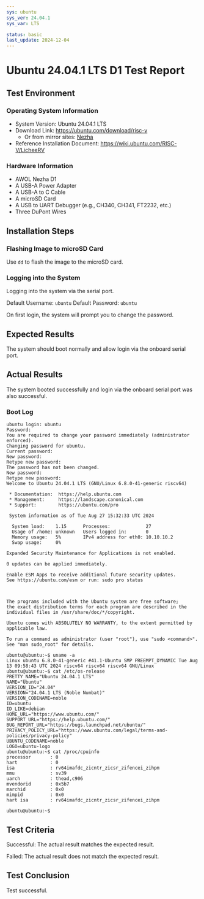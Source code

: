 ```yaml
---
sys: ubuntu
sys_ver: 24.04.1
sys_var: LTS

status: basic
last_update: 2024-12-04
---
```


# Ubuntu 24.04.1 LTS D1 Test Report

## Test Environment

### Operating System Information

- System Version: Ubuntu 24.04.1 LTS
- Download Link: https://ubuntu.com/download/risc-v
    - Or from mirror sites: [Nezha](https://mirror.tuna.tsinghua.edu.cn/ubuntu-cdimage/releases/24.04.1/release/ubuntu-24.04.1-preinstalled-server-riscv64%2Bnezha.img.xz) 
- Reference Installation Document: https://wiki.ubuntu.com/RISC-V/LicheeRV

### Hardware Information

- AWOL Nezha D1 
- A USB-A Power Adapter
- A USB-A to C Cable
- A microSD Card
- A USB to UART Debugger (e.g., CH340, CH341, FT2232, etc.)
- Three DuPont Wires

## Installation Steps

### Flashing Image to microSD Card

Use `dd` to flash the image to the microSD card.

### Logging into the System

Logging into the system via the serial port.

Default Username: `ubuntu`
Default Password: `ubuntu`

On first login, the system will prompt you to change the password.

## Expected Results

The system should boot normally and allow login via the onboard serial port.

## Actual Results

The system booted successfully and login via the onboard serial port was also successful.

### Boot Log

```log
ubuntu login: ubuntu
Password: 
You are required to change your password immediately (administrator enforced).
Changing password for ubuntu.
Current password: 
New password: 
Retype new password: 
The password has not been changed.
New password: 
Retype new password: 
Welcome to Ubuntu 24.04.1 LTS (GNU/Linux 6.8.0-41-generic riscv64)

 * Documentation:  https://help.ubuntu.com
 * Management:     https://landscape.canonical.com
 * Support:        https://ubuntu.com/pro

 System information as of Tue Aug 27 15:32:33 UTC 2024

  System load:    1.15      Processes:             27
  Usage of /home: unknown   Users logged in:       0
  Memory usage:   5%        IPv4 address for eth0: 10.10.10.2
  Swap usage:     0%

Expanded Security Maintenance for Applications is not enabled.

0 updates can be applied immediately.

Enable ESM Apps to receive additional future security updates.
See https://ubuntu.com/esm or run: sudo pro status



The programs included with the Ubuntu system are free software;
the exact distribution terms for each program are described in the
individual files in /usr/share/doc/*/copyright.

Ubuntu comes with ABSOLUTELY NO WARRANTY, to the extent permitted by
applicable law.

To run a command as administrator (user "root"), use "sudo <command>".
See "man sudo_root" for details.

ubuntu@ubuntu:~$ uname -a
Linux ubuntu 6.8.0-41-generic #41.1-Ubuntu SMP PREEMPT_DYNAMIC Tue Aug 13 09:58:43 UTC 2024 riscv64 riscv64 riscv64 GNU/Linux
ubuntu@ubuntu:~$ cat /etc/os-release 
PRETTY_NAME="Ubuntu 24.04.1 LTS"
NAME="Ubuntu"
VERSION_ID="24.04"
VERSION="24.04.1 LTS (Noble Numbat)"
VERSION_CODENAME=noble
ID=ubuntu
ID_LIKE=debian
HOME_URL="https://www.ubuntu.com/"
SUPPORT_URL="https://help.ubuntu.com/"
BUG_REPORT_URL="https://bugs.launchpad.net/ubuntu/"
PRIVACY_POLICY_URL="https://www.ubuntu.com/legal/terms-and-policies/privacy-policy"
UBUNTU_CODENAME=noble
LOGO=ubuntu-logo
ubuntu@ubuntu:~$ cat /proc/cpuinfo 
processor       : 0
hart            : 0
isa             : rv64imafdc_zicntr_zicsr_zifencei_zihpm
mmu             : sv39
uarch           : thead,c906
mvendorid       : 0x5b7
marchid         : 0x0
mimpid          : 0x0
hart isa        : rv64imafdc_zicntr_zicsr_zifencei_zihpm

ubuntu@ubuntu:~$ 
```

## Test Criteria

Successful: The actual result matches the expected result.

Failed: The actual result does not match the expected result.

## Test Conclusion

Test successful.
